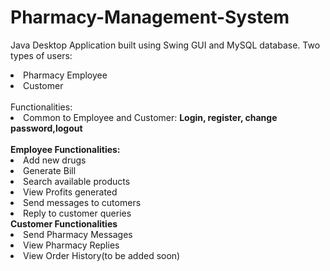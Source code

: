 # Pharmacy-Management-System
Java Desktop Application built using Swing GUI and MySQL database.
Two types of users:
<li> Pharmacy Employee
<li> Customer
</li>
<br>
Functionalities:
<li>Common to Employee and Customer: <b>Login, register, change password,logout</b></li>
<br>
<b>Employee Functionalities:</b>
<li>Add new drugs
<li>Generate Bill
<li>Search available products
<li>View Profits generated
<li>Send messages to cutomers
<li>Reply to customer queries
<br>
<b>Customer Functionalities</b>
<li>Send Pharmacy Messages
<li>View Pharmacy Replies
<li>View Order History(to be added soon)

